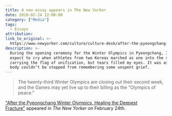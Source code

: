 ```yaml
---
title: A new essay appears in The New Yorker
date: 2018-02-24 12:00:00
category: ["Media"]
tags:
  - Essays
attribution:
link_to_original: >-
  https://www.newyorker.com/culture/culture-desk/after-the-pyeongchang-winter-olympics-healing-the-deepest-fracture
description: >-
  During the opening ceremony for the Winter Olympics in Pyeongchang, I didn’t
  expect to cry when athletes from two Koreas marched as one into the stadium,
  carrying the flag of unification, but tears filled my eyes. It was as if my
  body couldn’t be stopped from remembering some unspent grief.
---
```


> The twenty-third Winter Olympics are closing out their second week, and the Games may yet live up to their billing as the “Olympics of peace.”

["After the Pyeongchang Winter Olympics, Healing the Deepest Fracture"](https://www.newyorker.com/culture/culture-desk/after-the-pyeongchang-winter-olympics-healing-the-deepest-fracture)&nbsp;appeared in *The New Yorker* on February 24th.&nbsp;